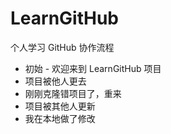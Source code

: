 # LearnGitHub
个人学习 GitHub 协作流程

- 初始 - 欢迎来到 LearnGitHub 项目
- 项目被他人更去
- 刚刚克隆错项目了，重来
- 项目被其他人更新
- 我在本地做了修改
